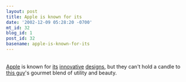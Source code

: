```yaml
---
layout: post
title: Apple is known for its
date: '2002-12-09 05:28:20 -0700'
mt_id: 32
blog_id: 1
post_id: 32
basename: apple-is-known-for-its
---
```

<br /><a href="http://www.apple.com/">Apple</a> is known for <a href="http://www.apple.com/xserve/">its</a> <a href="http://www.apple.com/imac/">innovative</a> <a href="http://www.apple.com/powerbook/">designs</a>, but they can't hold a candle to <a href="http://www.pimprig.com/modules.php?op=modload&amp;name=mediaGallery&amp;file=index&amp;do=showpic&amp;pid=411&amp;orderby=dateD">this guy</a>'s gourmet blend of utility and beauty.<br /><br /><br />
